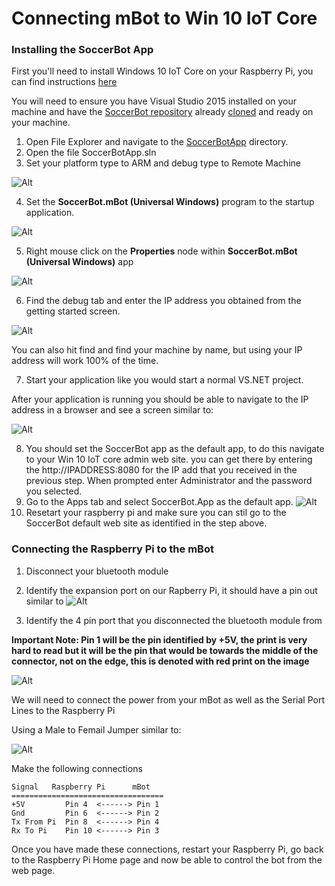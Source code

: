# Connecting mBot to Win 10 IoT Core

### Installing the SoccerBot App

First you'll need to install Windows 10 IoT Core on your Raspberry Pi, you can find instructions [here](GettingStarted.md)

You will need to ensure you have Visual Studio 2015 installed on your machine and have the [SoccerBot repository](https://github.com/bytemaster-0xff/WinIoTSoccerBot) already [cloned](https://help.github.com/articles/cloning-a-repository/) and ready on your machine.

1. Open File Explorer and navigate to the [SoccerBotApp](https://github.com/bytemaster-0xff/WinIoTSoccerBot/tree/master/src/SoccerBotApp) directory.
2. Open the file SoccerBotApp.sln
3. Set your platform type to ARM and debug type to Remote Machine

![Alt](Documentation/DeployRaspPiConfig.png)

4. Set the **SoccerBot.mBot (Universal Windows)** program to the startup application.

![Alt](Documentation/SetStartupApp.PNG)

5. Right mouse click on the **Properties** node within **SoccerBot.mBot (Universal Windows)** app

![Alt](Documentation/PropertiesNode.png)

6. Find the debug tab and enter the IP address you obtained from the getting started screen.

![Alt](Documentation/SetRemoteIP.png)

You can also hit find and find your machine by name, but using your IP address will work 100% of the time.

7. Start your application like you would start a normal VS.NET project.

After your application is running you should be able to navigate to the IP address in a browser and see a screen similar to:

![Alt](Documentation/NotConnectedScreen.png)

8) You should set the SoccerBot app as the default app, to do this navigate to your Win 10 IoT core admin web site. you can get there by entering the http://IPADDRESS:8080 for the IP add that you received in the previous step.  When prompted enter Administrator and the password you selected.
9) Go to the Apps tab and select SoccerBot.App as the default app.
![Alt](Documentation/SetDefaultApp.png)
10) Resetart your raspberry pi and make sure you can stil go to the SoccerBot default web site as identified in the step above.


### Connecting the Raspberry Pi to the mBot

1) Disconnect your bluetooth module
2) Identify the expansion port on our Rapberry Pi, it should have a pin out similar to
![Alt](Documentation/RaspPi.jpg)

3) Identify the 4 pin port that you disconnected the bluetooth module from

**Important Note: Pin 1 will be the pin identified by +5V, the print is very hard to read but it will be the pin that would be towards the middle of the connector, not on the edge, this is denoted with red print on the image**

![Alt](Documentation/mBotPCBConnector.png)

We will need to connect the power from your mBot as well as the Serial Port Lines to the Raspberry Pi

Using a Male to Femail Jumper similar to:

![Alt](Documentation/MaleToFemale.jpg)

Make the following connections
    
    Signal   Raspberry Pi      mBot
    ==================================
    +5V         Pin 4  <------> Pin 1
    Gnd         Pin 6  <------> Pin 2
    Tx From Pi  Pin 8  <------> Pin 4
    Rx To Pi    Pin 10 <------> Pin 3

Once you have made these connections, restart your Raspberry Pi, go back to the Raspberry Pi Home page and now be able to control the bot from the web page.